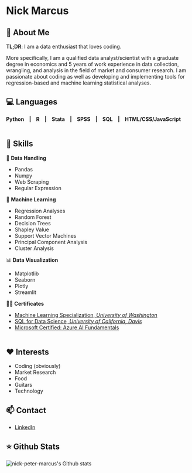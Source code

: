 # Nick Marcus

## 🤖 About Me
**TL;DR**: I am a data enthusiast that loves coding. 

More specifically, I am a qualified data analyst/scientist with a graduate degree in economics and 5 years of work experience in data collection, wrangling, and analysis in the field of market and consumer research. I am passionate about coding as well as developing and implementing tools for regression-based and machine learning statistical analyses.


## 💻 Languages
**Python&emsp;|&emsp;R&emsp;|&emsp;Stata&emsp;|&emsp;SPSS&emsp;|&emsp;SQL&emsp;|&emsp;HTML/CSS/JavaScript**
<br><br>

## 💪 Skills
🔭 **Data Handling**
- Pandas
- Numpy
- Web Scraping
- Regular Expression

🧠 **Machine Learning**
- Regression Analyses
- Random Forest
- Decision Trees
- Shapley Value
- Support Vector Machines
- Principal Component Analysis
- Cluster Analysis
    
📊 **Data Visualization**
- Matplotlib
- Seaborn
- Plotly
- Streamlit

🧑‍🎓 **Certificates**
- [Machine Learning Specialization, _University of Washington_](https://coursera.org/share/0397967b1f8a24857f47cb356cc49cba)
- [SQL for Data Science, _University of California, Davis_](https://coursera.org/share/a074f48e20659e44a430ac23a3249063)
- [Microsoft Certified: Azure AI Fundamentals](https://learn.microsoft.com/en-us/users/nickmarcus-2357/credentials/93bbef105bc92043)
<br><br>

## ❤️ Interests
- Coding (obviously)
- Market Research
- Food
- Guitars
- Technology


## 📫 Contact
- [LinkedIn](https://www.linkedin.com/in/nick-peter-marcus/)


## ⭐ Github Stats
![nick-peter-marcus's Github stats](https://github-readme-stats.vercel.app/api?username=nick-peter-marcus&show_icons=true)



<!--
**nick-peter-marcus/nick-peter-marcus** is a ✨ _special_ ✨ repository because its `README.md` (this file) appears on your GitHub profile.

Here are some ideas to get you started:

- 🔭 I’m currently working on ...
- 🌱 I’m currently learning ...
- 👯 I’m looking to collaborate on ...
- 🤔 I’m looking for help with ...
- 💬 Ask me about ...
- 📫 How to reach me: ...
- 😄 Pronouns: ...
- ⚡ Fun fact: ...
- 👤🎨🎯🛠️⚙️📚
-->
